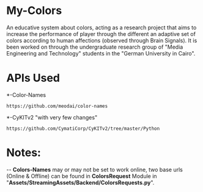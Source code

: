 # My-Colors

An educative system about colors, acting as a research project that aims to increase the performance of player through the different an adaptive set of colors according to human affections (observed through Brain Signals). It is been worked on through the undergraduate research group of "Media Engineering and Technology" students in the "German University in Cairo".


# APIs Used

*-Color-Names
    
    https://github.com/meodai/color-names
    
*-CyKITv2 "with very few changes"
    
    https://github.com/CymatiCorp/CyKITv2/tree/master/Python
    
    
# Notes:

-- **Colors-Names** may or may not be set to work online, two base urls (Online & Offline) can be found in **ColorsRequest** Module in "**Assets/StreamingAssets/Backend/ColorsRequests.py**".
